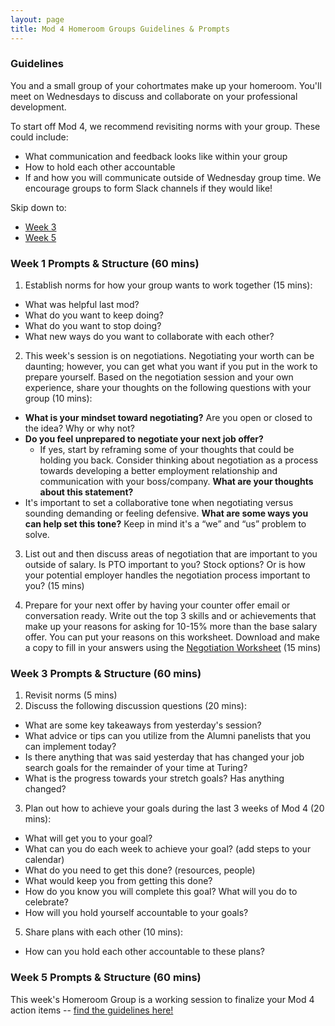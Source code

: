```yaml
---
layout: page
title: Mod 4 Homeroom Groups Guidelines & Prompts
---
```


### Guidelines
You and a small group of your cohortmates make up your homeroom. You'll meet on Wednesdays to discuss and collaborate on your professional development.

To start off Mod 4, we recommend revisiting norms with your group. These could include:

* What communication and feedback looks like within your group
* How to hold each other accountable
* If and how you will communicate outside of Wednesday group time. We encourage groups to form Slack channels if they would like!

Skip down to:
* [Week 3](#week-3)
* [Week 5](#week-5)

### Week 1 Prompts & Structure (60 mins)
1. Establish norms for how your group wants to work together (15 mins):

  * What was helpful last mod?
  * What do you want to keep doing?
  * What do you want to stop doing?
  * What new ways do you want to collaborate with each other?

2. This week's session is on negotiations. Negotiating your worth can be daunting; however, you can get what you want if you put in the work to prepare yourself. Based on the negotiation session and your own experience, share your thoughts on the following questions with your group (10 mins):

  * **What is your mindset toward negotiating?** Are you open or closed to the idea? Why or why not? 
  * **Do you feel unprepared to negotiate your next job offer?** 
    * If yes, start by reframing some of your thoughts that could be holding you back. Consider thinking about negotiation as a process towards developing a better employment relationship and communication with your boss/company. **What are your thoughts about this statement?** 
  * It's important to set a collaborative tone when negotiating versus sounding demanding or feeling defensive. **What are some ways you can help set this tone?** Keep in mind it's a “we” and “us” problem to solve. 

3. List out and then discuss areas of negotiation that are important to you outside of salary. Is PTO important to you? Stock options? Or is how your potential employer handles the negotiation process important to you? (15 mins)

4. Prepare for your next offer by having your counter offer email or conversation ready. Write out the top 3 skills and or achievements that make up your reasons for asking for 10-15% more than the base salary offer. You can put your reasons on this worksheet. Download and make a copy to fill in your answers using the [Negotiation Worksheet](https://docs.google.com/document/d/17s-KWuoPFECqIFbp64wlG3P9bUbrQRTXha7tLnXU788/edit) (15 mins)

### Week 3 Prompts & Structure (60 mins) <a name="week-3"></a>
1. Revisit norms (5 mins) 
2. Discuss the following discussion questions (20 mins):
  * What are some key takeaways from yesterday's session?
  * What advice or tips can you utilize from the Alumni panelists that you can implement today? 
  * Is there anything that was said yesterday that has changed your job search goals for the remainder of your time at Turing?
  * What is the progress towards your stretch goals? Has anything changed?
3. Plan out how to achieve your goals during the last 3 weeks of Mod 4 (20 mins):
  * What will get you to your goal? 
  * What can you do each week to achieve your goal? (add steps to your calendar)
  * What do you need to get this done? (resources, people) 
  * What would keep you from getting this done? 
  * How do you know you will complete this goal? What will you do to celebrate?
  * How will you hold yourself accountable to your goals?
5. Share plans with each other (10 mins):
  * How can you hold each other accountable to these plans?

### Week 5 Prompts & Structure (60 mins) <a name="week-5"></a>
This week's Homeroom Group is a working session to finalize your Mod 4 action items -- [find the guidelines here!](/module_four/week5_working_group)

